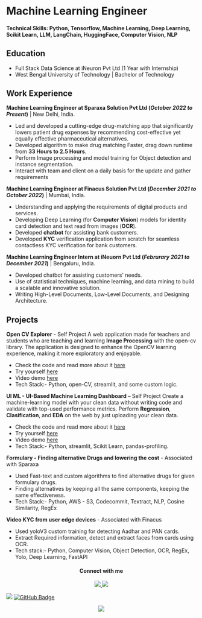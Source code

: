 # Machine Learning Engineer

#### Technical Skills: Python, Tensorflow, Machine Learning, Deep Learning, Scikit Learn, LLM, LangChain, HuggingFace, Computer Vision, NLP

## Education
- Full Stack Data Science at iNeuron Pvt Ltd (1 Year with Internship)
- West Bengal University of Technology | Bachelor of Technology

## Work Experience
**Machine Learning Engineer at Sparaxa Solution Pvt Ltd (_October 2022 to Present_)** | New Delhi, India.
- Led and developed a cutting-edge drug-matching app that significantly lowers patient drug expenses by recommending cost-effective yet equally effective pharmaceutical alternatives.
- Developed algorithm to make drug matching Faster, drag down runtime from **33 Hours to 2.5 Hours**.
- Perform Image processing and model training for Object detection and instance segmentation.
- Interact with team and client on a daily basis for the update and gather requirements

**Machine Learning Engineer at Finacus Solution Pvt Ltd (_December 2021 to October 2022_)** | Mumbai, India.
- Understanding and applying the requirements of digital products and services.
- Developing Deep Learning (for **Computer Vision**) models for identity card detection and text read from images (**OCR**).
- Developed **chatbot** for assisting bank customers.
- Developed **KYC** verification application from scratch for seamless contactless KYC verification for bank customers.

**Machine Learning Engineer Intern at iNeuorn Pvt Ltd (_Februrary 2021 to December 2021_)** | Bengaluru, India.
- Developed chatbot for assisting customers' needs.
- Use of statistical techniques, machine learning, and data mining to build a scalable and innovative solution.
- Writing High-Level Documents, Low-Level Documents, and Designing Architecture.


## Projects
**Open CV Explorer** - Self Project
A web application made for teachers and students who are teaching and learning **Image Processing** with the open-cv library. The application is designed to enhance the OpenCV
learning experience, making it more exploratory and enjoyable. 
- Check the code and read more about it [here](https://github.com/subha996/opencv_explorer)
- Try yourself [here](https://opencvexplorer.streamlit.app/)
- Video demo [here](https://www.youtube.com/watch?utm_source=youtube&v=6Oxofczo3tA&feature=youtu.be)
- Tech Stack:- Python, open-CV, streamlit, and some custom logic.

**UI ML - UI-Based Machine Learning Dashboard** – Self Project
Create a machine-learning model with your clean data without writing code and validate with top-used performance metrics. Perform **Regression**, **Clasification**, and **EDA** on the web by just uploading your clean data.
- Check the code and read more about it [here](https://github.com/subha996/UI-ML-V3)
- Try yourself [here](https://uimlv3.streamlit.app/)
- Video demo [here](https://www.youtube.com/playlist?list=PLPL68eAk13ftZWE40_teT3NCWW5ChFqWs)
- Tech Stack:- Python, streamlit, Scikit Learn, pandas-profiling.

**Formulary - Finding alternative Drugs and lowering the cost** - Associated with Sparaxa
- Used Fast-text and custom algorithms to find alternative drugs for given formulary drugs.
- Finding alternatives by keeping all the same components, keeping the same effectiveness.
- Tech Stack:- Python, AWS - S3, Codecommit, Textract, NLP, Cosine Similarity, RegEx

**Video KYC from user edge devices** - Associated with Finacus
- Used yoloV3 custom training for detecting Aadhar and PAN cards.
- Extract Required information, detect and extract faces from cards using OCR.
- Tech stack:- Python, Computer Vision, Object Detection, OCR, RegEx, Yolo, Deep Learning, FastAPI


<h4 align="center"> Connect with me </h4>

<p align="center">  
<a href = "https://www.linkedin.com/in/subhabrata-nath-181375115/"> <img src="https://img.icons8.com/color/50/000000/linkedin.png"/> </a>
<a href = "https://www.youtube.com/channel/UCVBPiNJAZ5oA2PSnRoAITbg"><img src="https://img.icons8.com/color/50/000000/youtube-play.png"/></a>
  
</p>

![](https://komarev.com/ghpvc/?username=subha996)
<a href="https://github.com/subha996?tab=followers"><img src="https://img.shields.io/github/followers/subha996?label=Followers&style=social" alt="GitHub Badge"></a>


<p align="center"> 
    <img src="https://readme-typing-svg.herokuapp.com?color=%23F7F7F7&lines=See+you%2C+soon.+">
</p>




